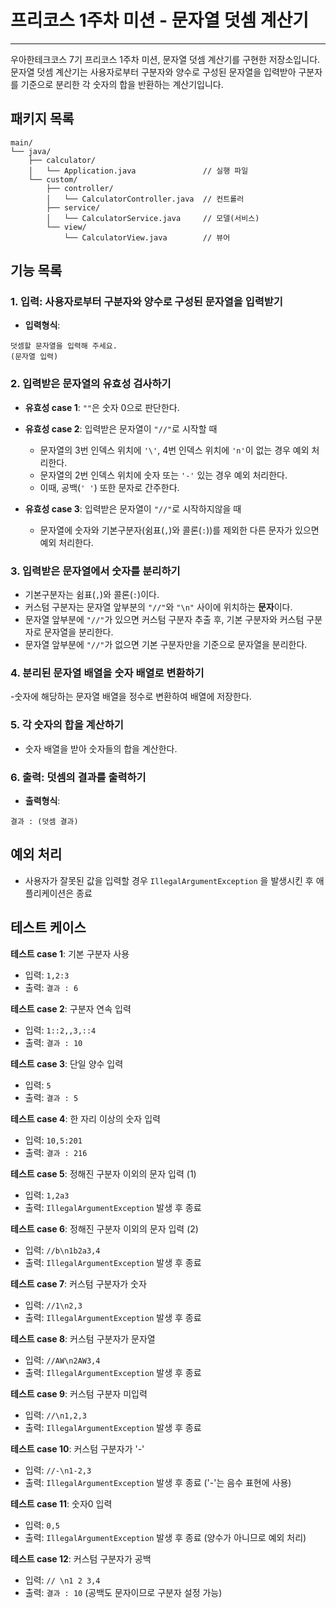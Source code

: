 # 프리코스 1주차 미션 - 문자열 덧셈 계산기

---
우아한테크코스 7기 프리코스 1주차 미션, 문자열 덧셈 계산기를 구현한 저장소입니다.
문자열 덧셈 계산기는 사용자로부터 구분자와 양수로 구성된 문자열을 입력받아 구분자를 기준으로 분리한 각 숫자의 합을 반환하는 계산기입니다.

## 패키지 목록

```
main/
└── java/
    ├── calculator/
    │   └── Application.java               // 실행 파일
    └── custom/
        ├── controller/
        │   └── CalculatorController.java  // 컨트롤러
        ├── service/
        │   └── CalculatorService.java     // 모델(서비스)
        └── view/
            └── CalculatorView.java        // 뷰어
```

## 기능 목록

### 1. 입력: 사용자로부터 구분자와 양수로 구성된 문자열을 입력받기

- **입력형식**:

```입력형식
덧셈할 문자열을 입력해 주세요.
(문자열 입력)
```

### 2. 입력받은 문자열의 유효성 검사하기

- **유효성 case 1**: `""`은 숫자 0으로 판단한다.

- **유효성 case 2**: 입력받은 문자열이 `"//"`로 시작할 때
    - 문자열의 3번 인덱스 위치에 `'\'`, 4번 인덱스 위치에 `'n'`이 없는 경우 예외 처리한다.
    - 문자열의 2번 인덱스 위치에 숫자 또는 `'-'` 있는 경우 예외 처리한다.
    - 이때, 공백(`' '`) 또한 문자로 간주한다.

- **유효성 case 3**: 입력받은 문자열이 `"//"`로 시작하지않을 때
    - 문자열에 숫자와 기본구분자(쉼표(`,`)와 콜론(`:`))를 제외한 다른 문자가 있으면 예외 처리한다.

### 3. 입력받은 문자열에서 숫자를 분리하기

- 기본구분자는 쉼표(`,`)와 콜론(`:`)이다.
- 커스텀 구분자는 문자열 앞부분의 `"//"`와 `"\n"` 사이에 위치하는 **문자**이다.
- 문자열 앞부분에 `"//"`가 있으면 커스텀 구분자 추출 후, 기본 구분자와 커스텀 구분자로 문자열을 분리한다.
- 문자열 앞부분에 `"//"`가 없으면 기본 구분자만을 기준으로 문자열을 분리한다.

### 4. 분리된 문자열 배열을 숫자 배열로 변환하기

-숫자에 해당하는 문자열 배열을 정수로 변환하여 배열에 저장한다.

### 5. 각 숫자의 합을 계산하기

- 숫자 배열을 받아 숫자들의 합을 계산한다.

### 6. 출력: 덧셈의 결과를 출력하기

- **출력형식**:

```출력형식
결과 : (덧셈 결과)
```

## 예외 처리

- 사용자가 잘못된 값을 입력할 경우 `IllegalArgumentException` 을 발생시킨 후 애플리케이션은 종료

## 테스트 케이스

**테스트 case 1**: 기본 구분자 사용

- 입력: `1,2:3`
- 출력: `결과 : 6`

**테스트 case 2**: 구분자 연속 입력

- 입력: `1::2,,3,::4`
- 출력: `결과 : 10`

**테스트 case 3**: 단일 양수 입력

- 입력: `5`
- 출력: `결과 : 5`

**테스트 case 4**: 한 자리 이상의 숫자 입력

- 입력: `10,5:201`
- 출력: `결과 : 216`

**테스트 case 5**: 정해진 구분자 이외의 문자 입력 (1)

- 입력: `1,2a3`
- 출력: `IllegalArgumentException` 발생 후 종료

**테스트 case 6**: 정해진 구분자 이외의 문자 입력 (2)

- 입력: `//b\n1b2a3,4`
- 출력: `IllegalArgumentException` 발생 후 종료

**테스트 case 7**: 커스텀 구분자가 숫자

- 입력: `//1\n2,3`
- 출력: `IllegalArgumentException` 발생 후 종료

**테스트 case 8**: 커스텀 구분자가 문자열

- 입력: `//AW\n2AW3,4`
- 출력: `IllegalArgumentException` 발생 후 종료

**테스트 case 9**: 커스텀 구분자 미입력

- 입력: `//\n1,2,3`
- 출력: `IllegalArgumentException` 발생 후 종료

**테스트 case 10**: 커스텀 구분자가 '-'

- 입력: `//-\n1-2,3`
- 출력: `IllegalArgumentException` 발생 후 종료 ('-'는 음수 표현에 사용)

**테스트 case 11**: 숫자0 입력

- 입력: `0,5`
- 출력: `IllegalArgumentException` 발생 후 종료 (양수가 아니므로 예외 처리)

**테스트 case 12**: 커스텀 구분자가 공백

- 입력: `// \n1 2 3,4`
- 출력: `결과 : 10` (공백도 문자이므로 구분자 설정 가능)